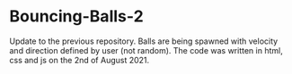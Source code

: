 # Bouncing-Balls-2
Update to the previous repository. Balls are being spawned with velocity and direction defined by user (not random). The code was written in html, css and js on the 2nd of August 2021.
